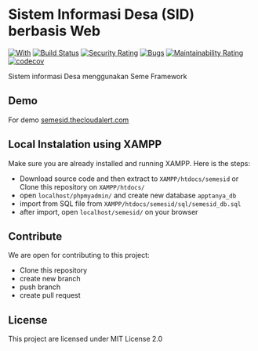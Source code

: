 # Sistem Informasi Desa (SID) berbasis Web
[![With](https://img.shields.io/badge/With-SemeFramework4-fb898f?style=flat)](https://seme.framework.web.id/) [![Build Status](https://travis-ci.com/drosanda/semesid.svg?branch=main)](https://travis-ci.com/drosanda/semesid) [![Security Rating](https://sonarcloud.io/api/project_badges/measure?project=drosanda_semesid&metric=security_rating)](https://sonarcloud.io/dashboard?id=drosanda_semesid) [![Bugs](https://sonarcloud.io/api/project_badges/measure?project=drosanda_semesid&metric=bugs)](https://sonarcloud.io/dashboard?id=drosanda_semesid) [![Maintainability Rating](https://sonarcloud.io/api/project_badges/measure?project=drosanda_semesid&metric=sqale_rating)](https://sonarcloud.io/dashboard?id=drosanda_semesid)  [![codecov](https://codecov.io/gh/drosanda/semesid/branch/main/graph/badge.svg?token=CS2Y9O7PFT)](https://codecov.io/gh/drosanda/semesid)

Sistem informasi Desa menggunakan Seme Framework

## Demo
For demo [semesid.thecloudalert.com](https://semesid.thecloudalert.com)

## Local Instalation using XAMPP
Make sure you are already installed and running XAMPP. Here is the steps:
- Download source code and then extract to `XAMPP/htdocs/semesid` or Clone this repository on `XAMPP/htdocs/`
- open `localhost/phpmyadmin/` and create new database `apptanya_db`
- import from SQL file from `XAMPP/htdocs/semesid/sql/semesid_db.sql`
- after import, open `localhost/semesid/` on your browser

## Contribute

We are open for contributing to this project:
- Clone this repository
- create new branch
- push branch
- create pull request


## License

This project are licensed under MIT License 2.0
